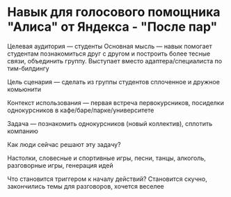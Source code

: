 # Навык для голосового помощника "Алиса" от Яндекса - "После пар"
Целевая аудитория — студенты
Основная мысль — навык помогает студентам познакомиться друг с другом и построить более тесные связи, объединить группу. Выступает вместо адаптера/специалиста по тим-билдингу

Цель сценария — сделать из группы студентов сплоченное и дружное комьюнити

Контекст использования — первая встреча первокурсников, посиделки однокурсников в кафе/баре/парке/университете

Задача — познакомить однокурсников (новый коллектив), сплотить компанию

Как люди сейчас решают эту задачу?

Настолки, словесные и спортивные игры, песни, танцы, алкоголь, разговорные игры, генерация идей


Что становится триггером к началу действий?
Становится скучно, закончились темы для разговоров, хочется веселее
